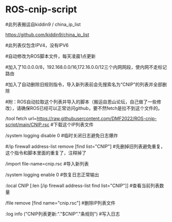 # ROS-cnip-script
#此列表搬运自kiddin9 / china_ip_list

https://github.com/kiddin9/china_ip_list

#此列表仅包含IPV4，没有IPV6

#自动修改为ROS脚本文件，每天凌晨1点更新

#加入了10.0.0.0/8，192.168.0.0/16,172.16.0.0/12三个内网网段，使内网不走标记路由

#加入了自动删除旧规则指令，导入新列表前会先搜索名为“CNIP”的列表并全部删除

#附：ROS自动拉取这个列表并导入的脚本（搬运自恩山论坛，自己做了一些修改），请确保ROS已经可以正常访问github，要不然fetch是拉不到这个文件的。


/tool fetch url=https://raw.githubusercontent.com/DMF2022/ROS-cnip-script/main/CNIP.rsc
#下载这个IP列表文件

/system logging disable 0
#临时关闭日志避免日志爆炸

#/ip firewall address-list remove [find list="CNIP"]
#先删掉旧列表避免重复，这个指令和脚本里面的重复了，注释掉了

/import file-name=cnip.rsc
#导入新列表

/system logging enable 0
#恢复日志正常输出

:local CNIP [:len [/ip firewall address-list find list="CNIP"]]
#查看当前列表数量

/file remove [find name="cnip.rsc"]
#删除IP列表文件

:log info ("CNIP列表更新:"."$CNIP"."条规则")
#写入日志
